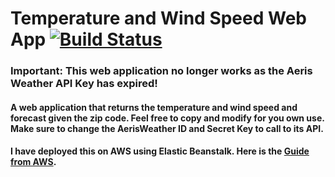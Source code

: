# Temperature and Wind Speed Web App [![Build Status](https://travis-ci.com/wentao-yang/Temperature-and-Wind-Speed-Web-Application.svg?branch=master)](https://travis-ci.com/wentao-yang/Temperature-and-Wind-Speed-Web-Application)
### Important: This web application no longer works as the Aeris Weather API Key has expired!
#### A web application that returns the temperature and wind speed and forecast given the zip code. Feel free to copy and modify for you own use. Make sure to change the AerisWeather ID and Secret Key to call to its API.
#### I have deployed this on AWS using Elastic Beanstalk. Here is the [Guide from AWS](https://docs.aws.amazon.com/elasticbeanstalk/latest/dg/GettingStarted.CreateApp.html).
